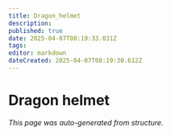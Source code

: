 ```yaml
---
title: Dragon_helmet
description: 
published: true
date: 2025-04-07T08:19:33.031Z
tags: 
editor: markdown
dateCreated: 2025-04-07T08:19:30.612Z
---
```


# Dragon helmet

*This page was auto-generated from structure.*